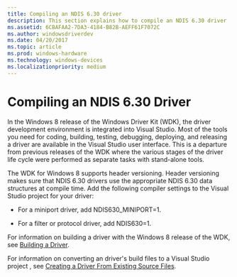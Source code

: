 ```yaml
---
title: Compiling an NDIS 6.30 driver
description: This section explains how to compile an NDIS 6.30 driver
ms.assetid: 6CBAFAA2-7DA3-4184-B82B-AEFF61F7072C
ms.author: windowsdriverdev
ms.date: 04/20/2017
ms.topic: article
ms.prod: windows-hardware
ms.technology: windows-devices
ms.localizationpriority: medium
---
```


# Compiling an NDIS 6.30 Driver


In the Windows 8 release of the Windows Driver Kit (WDK), the driver development environment is integrated into Visual Studio. Most of the tools you need for coding, building, testing, debugging, deploying, and releasing a driver are available in the Visual Studio user interface. This is a departure from previous releases of the WDK where the various stages of the driver life cycle were performed as separate tasks with stand-alone tools.

The WDK for Windows 8 supports header versioning. Header versioning makes sure that NDIS 6.30 drivers use the appropriate NDIS 6.30 data structures at compile time. Add the following compiler settings to the Visual Studio project for your driver:

-   For a miniport driver, add NDIS630\_MINIPORT=1.

-   For a filter or protocol driver, add NDIS630=1.

For information on building a driver with the Windows 8 release of the WDK, see [Building a Driver](https://msdn.microsoft.com/windows-drivers/develop/building_a_driver).

For information on converting an driver's build files to a Visual Studio project , see [Creating a Driver From Existing Source Files](https://msdn.microsoft.com/windows-drivers/develop/creating_a_driver_from_existing_source_files).

 

 





